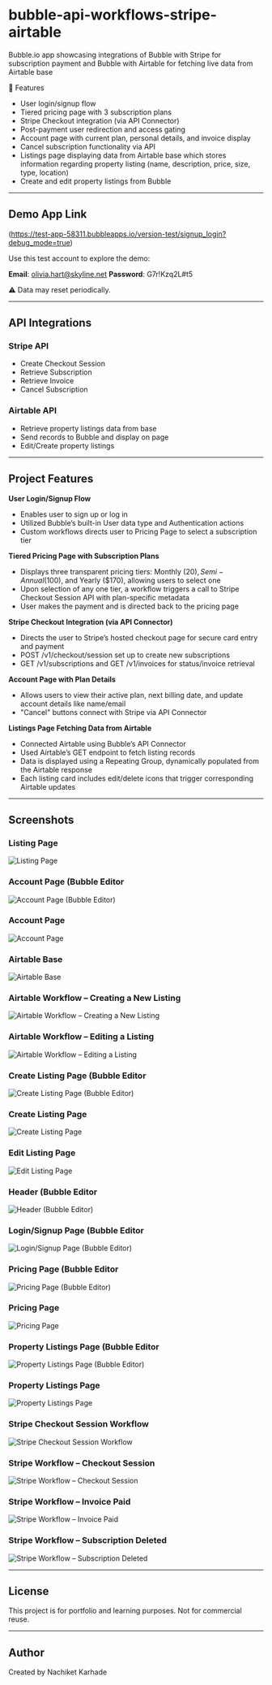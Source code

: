 # bubble-api-workflows-stripe-airtable
Bubble.io app showcasing integrations of Bubble with Stripe for subscription payment and Bubble with Airtable for fetching live data from Airtable base

🔧 Features

- User login/signup flow
- Tiered pricing page with 3 subscription plans
- Stripe Checkout integration (via API Connector)
- Post-payment user redirection and access gating
- Account page with current plan, personal details, and invoice display
- Cancel subscription functionality via API
- Listings page displaying data from Airtable base which stores information regarding property listing (name, description, price, size, type, location)
- Create and edit property listings from Bubble

---

## Demo App Link
(https://test-app-58311.bubbleapps.io/version-test/signup_login?debug_mode=true)

Use this test account to explore the demo:

**Email**: olivia.hart@skyline.net
**Password**: G7r!Kzq2L#t5

⚠️ Data may reset periodically.

---
## API Integrations

### Stripe API
- Create Checkout Session
- Retrieve Subscription
- Retrieve Invoice
- Cancel Subscription

### Airtable API
- Retrieve property listings data from base
- Send records to Bubble and display on page
- Edit/Create property listings

---

## Project Features

**User Login/Signup Flow**
- Enables user to sign up or log in
- Utilized Bubble’s built-in User data type and Authentication actions
- Custom workflows directs user to Pricing Page to select a subscription tier 


**Tiered Pricing Page with Subscription Plans**
- Displays three transparent pricing tiers: Monthly ($20), Semi-Annual ($100), and Yearly ($170), allowing users to select one
- Upon selection of any one tier, a workflow triggers a call to Stripe Checkout Session API with plan-specific metadata
- User makes the payment and is directed back to the pricing page


**Stripe Checkout Integration (via API Connector)**
- Directs the user to Stripe’s hosted checkout page for secure card entry and payment
- POST /v1/checkout/session set up to create new subscriptions
- GET /v1/subscriptions and GET /v1/invoices for status/invoice retrieval


**Account Page with Plan Details**
  - Allows users to view their active plan, next billing date, and update account details like name/email
  - "Cancel" buttons connect with Stripe via API Connector

 
 **Listings Page Fetching Data from Airtable**
  - Connected Airtable using Bubble’s API Connector
  - Used Airtable’s GET endpoint to fetch listing records
  - Data is displayed using a Repeating Group, dynamically populated from the Airtable response
  - Each listing card includes edit/delete icons that trigger corresponding Airtable updates
 
    
---
## Screenshots

### Listing Page
![Listing Page](screenshots/Create%20Listing%20Page.png)


### Account Page (Bubble Editor
![Account Page (Bubble Editor)](screenshots/Account%20Page%20(Bubble%20Editor).png)


### Account Page
![Account Page](screenshots/Account%20Page.png)


### Airtable Base
![Airtable Base](screenshots/Airtable%20Base%20.png)


### Airtable Workflow – Creating a New Listing
![Airtable Workflow – Creating a New Listing](screenshots/Airtable%20Workflow%20(Creating%20a%20new%20listing).png)


### Airtable Workflow – Editing a Listing
![Airtable Workflow – Editing a Listing](screenshots/Airtable%20Workflow%20(Editing%20a%20listing).png)


### Create Listing Page (Bubble Editor
![Create Listing Page (Bubble Editor)](screenshots/Create%20Listing%20Page%20(Bubble%20Editor).png)


### Create Listing Page
![Create Listing Page](screenshots/Create%20Listing%20Page.png)


### Edit Listing Page
![Edit Listing Page](screenshots/Edit%20Listing%20Page.png)


### Header (Bubble Editor
![Header (Bubble Editor)](screenshots/Header%20(Bubble%20Editor).png)


### Login/Signup Page (Bubble Editor
![Login/Signup Page (Bubble Editor)](screenshots/Login_Signup%20Page%20(Bubble%20Editor).png)


### Pricing Page (Bubble Editor
![Pricing Page (Bubble Editor)](screenshots/Pricing%20Page%20(Bubble%20Editor).png)


### Pricing Page
![Pricing Page](screenshots/Pricing%20Page.png)


### Property Listings Page (Bubble Editor
![Property Listings Page (Bubble Editor)](screenshots/Property%20Listings%20Page%20(Bubble%20Editor).png)


### Property Listings Page
![Property Listings Page](screenshots/Property%20Listings%20Page.png)


### Stripe Checkout Session Workflow
![Stripe Checkout Session Workflow](screenshots/Stripe%20Checkout%20Session%20Workflow.png)


### Stripe Workflow – Checkout Session
![Stripe Workflow – Checkout Session](screenshots/Stripe%20Workflow%20(checkout-session).png)


### Stripe Workflow – Invoice Paid
![Stripe Workflow – Invoice Paid](screenshots/Stripe%20Workflow%20(invoice-paid).png)


### Stripe Workflow – Subscription Deleted
![Stripe Workflow – Subscription Deleted](screenshots/Stripe%20Workflow%20(subscription-deleted).png)

---


## License
This project is for portfolio and learning purposes. Not for commercial reuse.

---

## Author
Created by Nachiket Karhade
